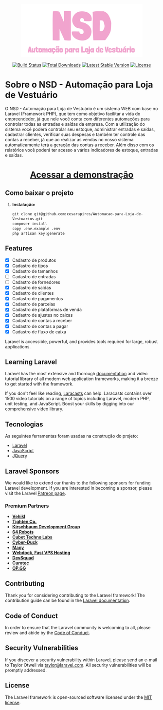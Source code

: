 <p align="center"><a href="https://laravel.com" target="_blank"><img src="public\dist\img\Project\LogoNSDAUTOLOVE.png" width="400"></a></p>

<p align="center">
<a href="https://travis-ci.org/laravel/framework"><img src="https://travis-ci.org/laravel/framework.svg" alt="Build Status"></a>
<a href="https://packagist.org/packages/laravel/framework"><img src="https://img.shields.io/packagist/dt/laravel/framework" alt="Total Downloads"></a>
<a href="https://packagist.org/packages/laravel/framework"><img src="https://img.shields.io/packagist/v/laravel/framework" alt="Latest Stable Version"></a>
<a href="https://packagist.org/packages/laravel/framework"><img src="https://img.shields.io/packagist/l/laravel/framework" alt="License"></a>
</p>



# Sobre o NSD - Automação para Loja de Vestuário

O NSD - Automação para Loja de Vestuário é um sistema WEB com base no Laravel (Framework PHP), que tem como objetivo facilitar a vida do empreendedor, já que nele você conta com diferentes automações para controlar todas as entradas e saídas da empresa. Com a utilização do sistema você poderá controlar seu estoque, administrar entradas e saídas, cadastrar clientes, verificar suas despesas e também ter controle das contas a receber, já que ao realizar as vendas no nosso sistema automaticamente terá a geração das contas a receber. Além disso com os relatórios você poderá ter acesso a vários indicadores de estoque, entradas e saídas. 

<h1 align="center">
    <a href="https://automacaolojavestuario.herokuapp.com/">Acessar a demonstração</a>
</h1>



## Como baixar o projeto

1. **Instalação:**

   ```shell
   git clone git@github.com:cesarapires/Automacao-para-Loja-de-Vestuarios.git
   composer install
   copy .env.example .env
   php artisan key:generate
   ```

## Features

- [x] Cadastro de produtos
- [x] Cadastro de tipos
- [x] Cadastro de tamanhos
- [ ] Cadastro de entradas
- [ ] Cadastro de fornedores
- [x] Cadastro de saidas
- [x] Cadastro de clientes
- [x] Cadastro de pagamentos
- [x] Cadastro de parcelas
- [x] Cadastro de plataformas de venda  
- [x] Cadastro de ajustes no caixas 
- [x] Cadastro de contas a receber
- [x] Cadastro de contas a pagar
- [x] Cadastro de fluxo de caixa

Laravel is accessible, powerful, and provides tools required for large, robust applications.

## Learning Laravel

Laravel has the most extensive and thorough [documentation](https://laravel.com/docs) and video tutorial library of all modern web application frameworks, making it a breeze to get started with the framework.

If you don't feel like reading, [Laracasts](https://laracasts.com) can help. Laracasts contains over 1500 video tutorials on a range of topics including Laravel, modern PHP, unit testing, and JavaScript. Boost your skills by digging into our comprehensive video library.

## Tecnologias

As seguintes ferramentas foram usadas na construção do projeto:

- [Laravel](https://laravel.com/)
- [JavaScript](https://developer.mozilla.org/)
- [JQuery](https://jquery.com/)

## Laravel Sponsors

We would like to extend our thanks to the following sponsors for funding Laravel development. If you are interested in becoming a sponsor, please visit the Laravel [Patreon page](https://patreon.com/taylorotwell).

### Premium Partners

- **[Vehikl](https://vehikl.com/)**
- **[Tighten Co.](https://tighten.co)**
- **[Kirschbaum Development Group](https://kirschbaumdevelopment.com)**
- **[64 Robots](https://64robots.com)**
- **[Cubet Techno Labs](https://cubettech.com)**
- **[Cyber-Duck](https://cyber-duck.co.uk)**
- **[Many](https://www.many.co.uk)**
- **[Webdock, Fast VPS Hosting](https://www.webdock.io/en)**
- **[DevSquad](https://devsquad.com)**
- **[Curotec](https://www.curotec.com/)**
- **[OP.GG](https://op.gg)**

## Contributing

Thank you for considering contributing to the Laravel framework! The contribution guide can be found in the [Laravel documentation](https://laravel.com/docs/contributions).

## Code of Conduct

In order to ensure that the Laravel community is welcoming to all, please review and abide by the [Code of Conduct](https://laravel.com/docs/contributions#code-of-conduct).

## Security Vulnerabilities

If you discover a security vulnerability within Laravel, please send an e-mail to Taylor Otwell via [taylor@laravel.com](mailto:taylor@laravel.com). All security vulnerabilities will be promptly addressed.

## License

The Laravel framework is open-sourced software licensed under the [MIT license](https://opensource.org/licenses/MIT).
